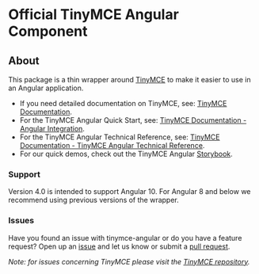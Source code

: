 # Official TinyMCE Angular Component

## About

This package is a thin wrapper around [TinyMCE](https://github.com/tinymce/tinymce) to make it easier to use in an Angular application.

* If you need detailed documentation on TinyMCE, see: [TinyMCE Documentation](https://www.tiny.cloud/docs/).
* For the TinyMCE Angular Quick Start, see: [TinyMCE Documentation - Angular Integration](https://www.tiny.cloud/docs/integrations/angular/#tinymceangularintegrationquickstartguide).
* For the TinyMCE Angular Technical Reference, see: [TinyMCE Documentation - TinyMCE Angular Technical Reference](https://www.tiny.cloud/docs/integrations/angular/#tinymceangulartechnicalreference).
* For our quick demos, check out the TinyMCE Angular [Storybook](https://tinymce.github.io/tinymce-angular/).

### Support

Version 4.0 is intended to support Angular 10. For Angular 8 and below we recommend using previous versions of the wrapper.

### Issues

Have you found an issue with tinymce-angular or do you have a feature request? 
Open up an [issue](https://github.com/tinymce/tinymce-angular/issues) and let us know 
or submit a [pull request](https://github.com/tinymce/tinymce-angular/pulls). 

_Note: for issues concerning TinyMCE please visit the [TinyMCE repository](https://github.com/tinymce/tinymce)._
